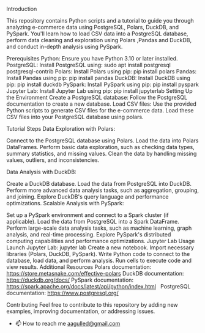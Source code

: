 
Introduction

This repository contains Python scripts and a tutorial to guide you through analyzing e-commerce data using PostgreSQL, Polars, DuckDB, and PySpark. You'll learn how to load CSV data into a PostgreSQL database, perform data cleaning and exploration using Polars ,Pandas and DuckDB, and conduct in-depth analysis using PySpark.

Prerequisites
Python: Ensure you have Python 3.10 or later installed.
PostgreSQL: Install PostgreSQL using: sudo apt install postgresql postgresql-contrib
Polars: Install Polars using pip: pip install polars
Pandas: Install Pandas using pip: pip install pandas
DuckDB: Install DuckDB using pip: pip install duckdb
PySpark: Install PySpark using pip: pip install pyspark
Jupyter Lab: Install Jupyter Lab using pip: pip install jupyterlab
Setting Up the Environment
Create a PostgreSQL database: Follow the PostgreSQL documentation to create a new database.
Load CSV files: Use the provided Python scripts to generate CSV files for the e-commerce data. Load these CSV files into your PostgreSQL database using polars.

Tutorial Steps
Data Exploration with Polars:

Connect to the PostgreSQL database using Polars.
Load the data into Polars DataFrames.
Perform basic data exploration, such as checking data types, summary statistics, and missing values.
Clean the data by handling missing values, outliers, and inconsistencies.

Data Analysis with DuckDB:

Create a DuckDB database.
Load the data from PostgreSQL into DuckDB.
Perform more advanced data analysis tasks, such as aggregation, grouping, and joining.
Explore DuckDB's query language and performance optimizations.
Scalable Analysis with PySpark:

Set up a PySpark environment and connect to a Spark cluster (if applicable).
Load the data from PostgreSQL into a Spark DataFrame.
Perform large-scale data analysis tasks, such as machine learning, graph analysis, and real-time processing.
Explore PySpark's distributed computing capabilities and performance optimizations.
Jupyter Lab Usage
Launch Jupyter Lab: jupyter lab
Create a new notebook.
Import necessary libraries (Polars, DuckDB, PySpark).
Write Python code to connect to the database, load data, and perform analysis.
Run cells to execute code and view results.
Additional Resources
Polars documentation: https://store.metasnake.com/effective-polars
DuckDB documentation: https://duckdb.org/docs/
PySpark documentation: https://spark.apache.org/docs/latest/api/python/index.html   
PostgreSQL documentation: https://www.postgresql.org/

Contributing
Feel free to contribute to this repository by adding new examples, improving documentation, or addressing issues.
- 📫 How to reach me aagulled@gmail.com
